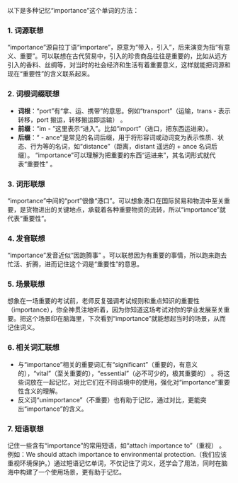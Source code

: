 以下是多种记忆“importance”这个单词的方法：

### 1. 词源联想
“importance”源自拉丁语“importare”，原意为“带入，引入”，后来演变为指“有意义、重要”。可以联想在古代贸易中，引入的珍贵商品往往是重要的，比如从远方引入的香料、丝绸等，对当时的社会经济和生活有着重要意义，这样就能把词源和现在“重要性”的含义联系起来。

### 2. 词根词缀联想
 - **词根**：“port”有“拿、运、携带”的意思。例如“transport”（运输，trans - 表示转移，port 搬运，转移搬运即运输） 。
 - **前缀**：“im - ”这里表示“进入”。比如“import”（进口，把东西运进来）。
 - **后缀**：“ - ance”是常见的名词后缀，用于将形容词或动词变为表示性质、状态、行为等的名词，如“distance”（距离，distant 遥远的 + ance 名词后缀）。
“importance”可以理解为把重要的东西“运进来”，其名词形式就代表“重要性” 。

### 3. 词形联想
“importance”中间的“port”很像“港口”。可以想象港口在国际贸易和物流中至关重要，是货物进出的关键地点，承载着各种重要物资的流转，所以“importance”就代表“重要性”。

### 4. 发音联想
“importance”发音近似“因跑腾事” 。可以联想因为有重要的事情，所以跑来跑去忙活、折腾，进而记住这个词是“重要性”的意思。

### 5. 场景联想
想象在一场重要的考试前，老师反复强调考试规则和重点知识的重要性（importance），你全神贯注地听着，因为你知道这场考试对你的学业发展至关重要。把这个场景印在脑海里，下次看到“importance”就能想起当时的场景，从而记住词义。

### 6. 相关词汇联想
 - 与“importance”相关的重要词汇有“significant”（重要的，有意义的），“vital”（至关重要的），“essential”（必不可少的，极其重要的） 。将这些词放在一起记忆，对比它们在不同语境中的使用，强化对“importance”重要性含义的理解。
 - 反义词“unimportance”（不重要）也有助于记忆，通过对比，更能突出“importance”的含义。

### 7. 短语联想
记住一些含有“importance”的常用短语，如“attach importance to”（重视） 。例如：We should attach importance to environmental protection.（我们应该重视环境保护。）通过短语记忆单词，不仅记住了词义，还学会了用法，同时在脑海中构建了一个使用场景，更有助于记忆。 